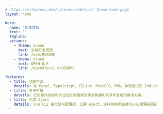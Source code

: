 ```yaml
---
# https://vitepress.dev/reference/default-theme-home-page
layout: home

hero:
  name: '能维文档'
  text: ''
  tagline:
  actions:
    - theme: brand
      text: 前端开发规范
      link: /web/README
    - theme: brand
      text: OPEN-DLP
      link: /opendlp/v1.0/README

features:
  - title: 功能丰富
    details: 对 Babel、TypeScript、ESLint、PostCSS、PWA、单元测试和 End-to-end 测试提供开箱即用的支持。
  - title: 易于扩展
    details: 它的插件系统可以让社区根据常见需求构建和共享可复用的解决方案。
  - title: 无需 Eject
    details: Vue CLI 完全是可配置的，无需 eject。这样你的项目就可以长期保持更新了。
---
```

